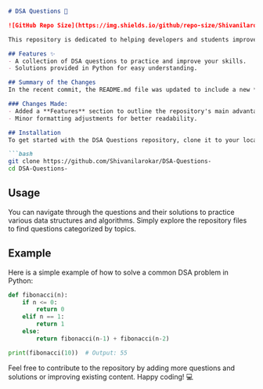 ```markdown
# DSA Questions 🚀

![GitHub Repo Size](https://img.shields.io/github/repo-size/Shivanilarokar/DSA-Questions-) ![Contributors](https://img.shields.io/github/contributors/Shivanilarokar/DSA-Questions-) ![Issues](https://img.shields.io/github/issues/Shivanilarokar/DSA-Questions-)

This repository is dedicated to helping developers and students improve their skills in Data Structures and Algorithms (DSA) through a collection of curated questions and solutions.

## Features ✨
- A collection of DSA questions to practice and improve your skills.
- Solutions provided in Python for easy understanding.

## Summary of the Changes
In the recent commit, the README.md file was updated to include a new **Features** section that highlights the key offerings of the repository. This section aims to provide clearer insights into the purpose of the repository and enhance user engagement.

### Changes Made:
- Added a **Features** section to outline the repository's main advantages.
- Minor formatting adjustments for better readability.

## Installation
To get started with the DSA Questions repository, clone it to your local machine:

```bash
git clone https://github.com/Shivanilarokar/DSA-Questions-
cd DSA-Questions-
```

## Usage
You can navigate through the questions and their solutions to practice various data structures and algorithms. Simply explore the repository files to find questions categorized by topics.

## Example
Here is a simple example of how to solve a common DSA problem in Python:

```python
def fibonacci(n):
    if n <= 0:
        return 0
    elif n == 1:
        return 1
    else:
        return fibonacci(n-1) + fibonacci(n-2)

print(fibonacci(10))  # Output: 55
```

Feel free to contribute to the repository by adding more questions and solutions or improving existing content. Happy coding! 💻
```